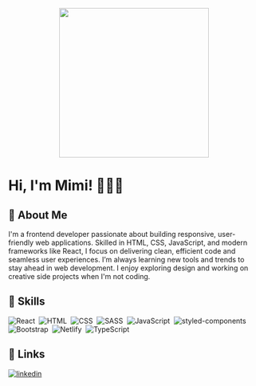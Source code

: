 <p align="center"><img src="https://res.cloudinary.com/mirakle/image/upload/v1729978773/download_dhxf5n.jpg" style="width:300px;height:300px;"></p>

# Hi, I'm Mimi! 🤝🏽✨

  
## 🎲 About Me
I'm a frontend developer passionate about building responsive, user-friendly web applications. Skilled in HTML, CSS, JavaScript, and modern frameworks like React, I focus on delivering clean, efficient code and seamless user experiences. I’m always learning new tools and trends to stay ahead in web development. I enjoy exploring design and working on creative side projects when I'm not coding.

## 🏸 Skills
![React](https://img.shields.io/badge/-React-05122A?style=flat&logo=react)&nbsp;
![HTML](https://img.shields.io/badge/-HTML-05122A?style=flat&logo=HTML5)&nbsp;
![CSS](https://img.shields.io/badge/-CSS-05122A?style=flat&logo=CSS3&logoColor=1572B6)&nbsp;
![SASS](https://img.shields.io/badge/Sass-05122A?style=flat&logo=sass)&nbsp;
![JavaScript](https://img.shields.io/badge/-JavaScript-05122A?style=flat&logo=javascript)&nbsp;
![styled-components](https://img.shields.io/badge/styled%20components-05122A?style=flat&logo=styled-components)&nbsp;
![Bootstrap](https://img.shields.io/badge/-Bootstrap-05122A?style=flat&logo=bootstrap)&nbsp;
![Netlify](https://img.shields.io/badge/Netlify-05122A?style=for-the-badge&logo=netlify)&nbsp;
![TypeScript](https://img.shields.io/badge/TypeScript-05122A?style=flat&logo=typescript)&nbsp;


## 🔗 Links

[![linkedin](https://img.shields.io/badge/linkedin-0A66C2?style=for-the-badge&logo=linkedin&logoColor=white)](https://www.linkedin.com/in/miracle-ogunleye/)

  
